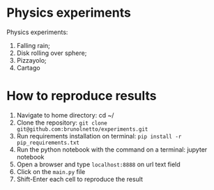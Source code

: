 # Physics experiments

Physics experiments:
  1) Falling rain;
  2) Disk rolling over sphere;
  3) Pizzayolo;
  4) Cartago

# How to reproduce results

1) Navigate to home directory: cd ~/
2) Clone the repository: ```git clone git@github.com:brunolnetto/experiments.git```
3) Run requirements installation on terminal: ```pip install -r pip_requirements.txt```
4) Run the python notebook with the command on a terminal: jupyter notebook
5) Open a browser and type ```localhost:8888``` on url text field
6) Click on the ```main.py``` file
7) Shift-Enter each cell to reproduce the result


